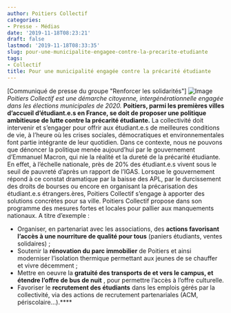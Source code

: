 ```yaml
---
author: Poitiers Collectif
categories:
- Presse - Médias
date: '2019-11-18T08:23:21'
draft: false
lastmod: '2019-11-18T08:33:35'
slug: pour-une-municipalite-engagee-contre-la-precarite-etudiante
tags:
- Collectif
title: Pour une municipalité engagée contre la précarité étudiante
---
```


[Communiqué de presse du groupe "Renforcer les solidarités"] ![Image](/images/2025/pour-une-municipalite-engagee-contre-la-precarite-etudiante/universite-de-poitiers_5982138.jpg) _Poitiers Collectif est une démarche citoyenne, intergénérationnelle engagée dans les élections municipales de 2020._ **Poitiers, parmi les premières villes d’accueil d’étudiant.e.s en France, se doit de proposer une politique ambitieuse de lutte contre la précarité étudiante.** La collectivité doit intervenir et s’engager pour offrir aux étudiant.e.s de meilleures conditions de vie, à l’heure où les crises sociales, démocratiques et environnementales font partie intégrante de leur quotidien. Dans ce contexte, nous ne pouvons que dénoncer la politique menée aujourd’hui par le gouvernement d’Emmanuel Macron, qui nie la réalité et la dureté de la précarité étudiante. En effet, à l’échelle nationale, près de 20% des étudiant.e.s vivent sous le seuil de pauvreté d’après un rapport de l’IGAS. Lorsque le gouvernement répond à ce constat dramatique par la baisse des APL, par le durcissement des droits de bourses ou encore en organisant la précarisation des étudiant.e.s étrangers.ères, Poitiers Collectif s’engage à apporter des solutions concrètes pour sa ville. Poitiers Collectif propose dans son programme des mesures fortes et locales pour pallier aux manquements nationaux. A titre d’exemple : 

  * Organiser, en partenariat avec les associations, des **actions favorisant l’accès à une nourriture de qualité pour tous** (paniers étudiants, ventes solidaires) ;
  * Soutenir la **rénovation du parc immobilier** de Poitiers et ainsi moderniser l’isolation thermique permettant aux jeunes de se chauffer et vivre décemment ;
  * Mettre en oeuvre la **gratuité des transports de et vers le campus, et étendre l’offre de bus de nuit** , pour permettre l’accès à l’offre culturelle.
  * Favoriser le **recrutement des étudiants** dans les emplois gérés par la collectivité, via des actions de recrutement partenariales (ACM, périscolaire…).****
